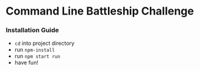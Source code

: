 # Command Line Battleship Challenge

### Installation Guide
- `cd` into project directory
- run `npm-install`
- run `npm start run`
- have fun!